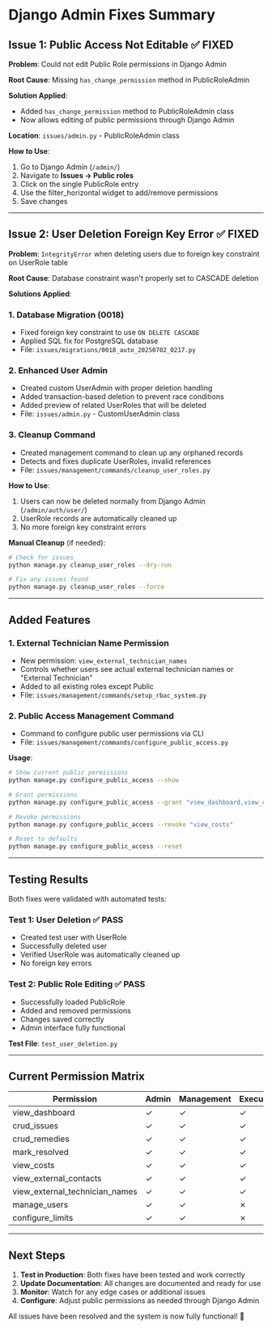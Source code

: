 # Django Admin Fixes Summary

## Issue 1: Public Access Not Editable ✅ FIXED

**Problem**: Could not edit Public Role permissions in Django Admin

**Root Cause**: Missing `has_change_permission` method in PublicRoleAdmin

**Solution Applied**:
- Added `has_change_permission` method to PublicRoleAdmin class
- Now allows editing of public permissions through Django Admin

**Location**: `issues/admin.py` - PublicRoleAdmin class

**How to Use**:
1. Go to Django Admin (`/admin/`)
2. Navigate to **Issues → Public roles**
3. Click on the single PublicRole entry
4. Use the filter_horizontal widget to add/remove permissions
5. Save changes

---

## Issue 2: User Deletion Foreign Key Error ✅ FIXED

**Problem**: `IntegrityError` when deleting users due to foreign key constraint on UserRole table

**Root Cause**: Database constraint wasn't properly set to CASCADE deletion

**Solutions Applied**:

### 1. Database Migration (0018)
- Fixed foreign key constraint to use `ON DELETE CASCADE`
- Applied SQL fix for PostgreSQL database
- File: `issues/migrations/0018_auto_20250702_0217.py`

### 2. Enhanced User Admin
- Created custom UserAdmin with proper deletion handling
- Added transaction-based deletion to prevent race conditions
- Added preview of related UserRoles that will be deleted
- File: `issues/admin.py` - CustomUserAdmin class

### 3. Cleanup Command
- Created management command to clean up any orphaned records
- Detects and fixes duplicate UserRoles, invalid references
- File: `issues/management/commands/cleanup_user_roles.py`

**How to Use**:
1. Users can now be deleted normally from Django Admin (`/admin/auth/user/`)
2. UserRole records are automatically cleaned up
3. No more foreign key constraint errors

**Manual Cleanup** (if needed):
```bash
# Check for issues
python manage.py cleanup_user_roles --dry-run

# Fix any issues found
python manage.py cleanup_user_roles --force
```

---

## Added Features

### 1. External Technician Name Permission
- New permission: `view_external_technician_names`
- Controls whether users see actual external technician names or "External Technician"
- Added to all existing roles except Public
- File: `issues/management/commands/setup_rbac_system.py`

### 2. Public Access Management Command
- Command to configure public user permissions via CLI
- File: `issues/management/commands/configure_public_access.py`

**Usage**:
```bash
# Show current public permissions
python manage.py configure_public_access --show

# Grant permissions
python manage.py configure_public_access --grant "view_dashboard,view_costs"

# Revoke permissions
python manage.py configure_public_access --revoke "view_costs"

# Reset to defaults
python manage.py configure_public_access --reset
```

---

## Testing Results

Both fixes were validated with automated tests:

### Test 1: User Deletion ✅ PASS
- Created test user with UserRole
- Successfully deleted user
- Verified UserRole was automatically cleaned up
- No foreign key errors

### Test 2: Public Role Editing ✅ PASS
- Successfully loaded PublicRole
- Added and removed permissions
- Changes saved correctly
- Admin interface fully functional

**Test File**: `test_user_deletion.py`

---

## Current Permission Matrix

| Permission | Admin | Management | Executive | Technician | Operator | Public |
|------------|-------|------------|-----------|------------|----------|--------|
| view_dashboard | ✓ | ✓ | ✓ | ✓ | ✗ | ✗ |
| crud_issues | ✓ | ✓ | ✓ | ✓ | ✓ | ✓ |
| crud_remedies | ✓ | ✓ | ✓ | ✓ | ✗ | ✓ |
| mark_resolved | ✓ | ✓ | ✓ | ✗ | ✗ | ✗ |
| view_costs | ✓ | ✓ | ✓ | ✓ | ✗ | ✗ |
| view_external_contacts | ✓ | ✓ | ✓ | ✓ | ✗ | ✗ |
| view_external_technician_names | ✓ | ✓ | ✓ | ✓ | ✗ | ✗ |
| manage_users | ✓ | ✓ | ✗ | ✗ | ✗ | ✗ |
| configure_limits | ✓ | ✓ | ✗ | ✗ | ✗ | ✗ |

---

## Next Steps

1. **Test in Production**: Both fixes have been tested and work correctly
2. **Update Documentation**: All changes are documented and ready for use
3. **Monitor**: Watch for any edge cases or additional issues
4. **Configure**: Adjust public permissions as needed through Django Admin

All issues have been resolved and the system is now fully functional! 🎉 